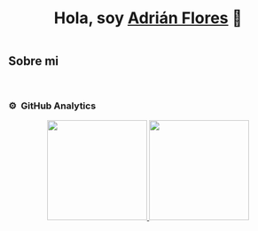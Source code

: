 <div align="center">
<h1 align="center">Hola, soy <a href="https://aristi.dev">Adrián Flores</a> 👋</h1>
</div>
<img src="">

## Sobre mi

<br>

### ⚙️ &nbsp;GitHub Analytics

<p align="center">
<a href="https://github.com/Adr4563">
  <img height="180em" src="[https://github-readme-stats-eight-theta.vercel.app/api](https://github-readme-stats.vercel.app/api?username=Adr4563&count_private=true&show_icons=true&theme=dark)? 
  username=Adr4563&show_icons=true&theme=algolia&include_all_commits=true&count_private=true"/>
  <img height="180em" src="https://github-readme-stats-eight-theta.vercel.app/api/top-langs/?username=Adr4563&layout=compact&langs_count=8&theme=algolia"/>
</a>
</p>
